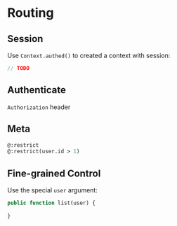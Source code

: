 # Routing

## Session

Use `Context.authed()` to created a context with session:

```haxe
// TODO

```

## Authenticate

`Authorization` header

## Meta

```haxe
@:restrict
@:restrict(user.id > 1)
```



## Fine-grained Control

Use the special `user` argument:

```haxe
public function list(user) {
	
}
```

